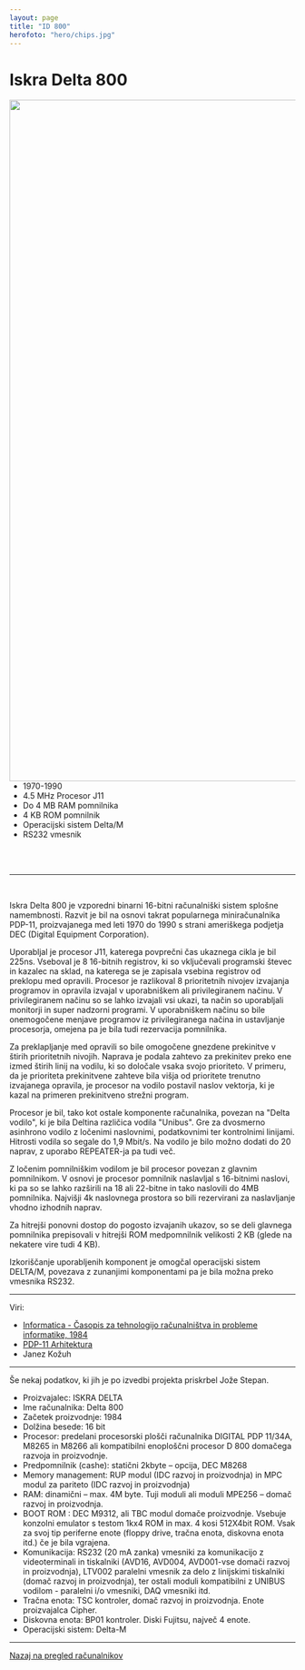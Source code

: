 ```yaml
---
layout: page
title: "ID 800"
herofoto: "hero/chips.jpg"
---
```


# Iskra Delta 800

<img style="float: right; height: 30vh;" src="{{site.baseurl}}/assets/img/ID800/id800_1.jpg">

<br>

 - 1970-1990
 - 4.5 MHz Procesor J11
 - Do 4 MB RAM pomnilnika
 - 4 KB ROM pomnilnik
 - Operacijski sistem Delta/M
 - RS232 vmesnik

<br>
<br>

------

<br>

Iskra Delta 800 je vzporedni binarni 16-bitni računalniški sistem splošne namembnosti. Razvit je bil na osnovi takrat popularnega miniračunalnika PDP-11, proizvajanega med leti 1970 do 1990 s strani ameriškega podjetja DEC (Digital Equipment Corporation).

Uporabljal je procesor J11, katerega povprečni čas ukaznega cikla je bil 225ns. Vseboval je 8 16-bitnih registrov, ki so vključevali programski števec in kazalec na sklad, na katerega se je zapisala vsebina registrov od preklopu med opravili. Procesor je razlikoval 8 prioritetnih nivojev izvajanja programov in opravila izvajal v uporabniškem ali privilegiranem načinu. V privilegiranem načinu so se lahko izvajali vsi ukazi, ta način so uporabljali monitorji in super nadzorni programi. V uporabniškem načinu so bile onemogočene menjave programov iz privilegiranega načina in ustavljanje procesorja, omejena pa je bila tudi rezervacija pomnilnika.

Za preklapljanje med opravili so bile omogočene gnezdene prekinitve v štirih prioritetnih nivojih. Naprava je podala zahtevo za prekinitev preko ene izmed štirih linij na vodilu, ki so določale vsaka svojo prioriteto. V primeru, da je prioriteta prekinitvene zahteve bila višja od prioritete trenutno izvajanega opravila, je procesor na vodilo postavil naslov vektorja, ki je kazal na primeren prekinitveno strežni program.

Procesor je bil, tako kot ostale komponente računalnika, povezan na "Delta vodilo", ki je bila Deltina različica vodila "Unibus". Gre za dvosmerno asinhrono vodilo z ločenimi naslovnimi, podatkovnimi ter kontrolnimi linijami. Hitrosti vodila so segale do 1,9 Mbit/s. Na vodilo je bilo možno dodati do 20 naprav, z uporabo REPEATER-ja pa tudi več.

Z ločenim pomnilniškim vodilom je bil procesor povezan z glavnim pomnilnikom. V osnovi je procesor pomnilnik naslavljal s 16-bitnimi naslovi, ki pa so se lahko razširili na 18 ali 22-bitne in tako naslovili do 4MB pomnilnika. Najvišji 4k naslovnega prostora so bili rezervirani za naslavljanje vhodno izhodnih naprav.

Za hitrejši ponovni dostop do pogosto izvajanih ukazov, so se deli glavnega pomnilnika prepisovali v hitrejši ROM medpomnilnik velikosti 2 KB (glede na nekatere vire tudi 4 KB).

Izkoriščanje uporabljenih komponent je omogčal operacijski sistem DELTA/M, povezava z zunanjimi komponentami pa je bila možna preko vmesnika RS232.


------

Viri:

 - [Informatica - Časopis za tehnologijo računalništva in probleme informatike, 1984](https://drive.google.com/drive/u/1/folders/1OMyc91sh_xfEMRsIvhhqpfmahhB0Mnyc)
 - [PDP-11 Arhitektura](https://en.wikipedia.org/wiki/PDP-11_architecture)
 - Janez Kožuh

------

Še nekaj podatkov, ki jih je po izvedbi projekta priskrbel Jože Stepan.

- Proizvajalec: ISKRA DELTA
- Ime računalnika: Delta 800
- Začetek proizvodnje: 1984
- Dolžina besede: 16 bit
- Procesor: predelani procesorski plošči računalnika DIGITAL PDP 11/34A, M8265 in M8266 ali kompatibilni enoploščni procesor D 800 domačega razvoja in proizvodnje.
- Predpomnilnik (cashe): statični 2kbyte – opcija, DEC M8268
- Memory management: RUP modul (IDC razvoj in proizvodnja) in MPC modul za pariteto (IDC razvoj in proizvodnja)
- RAM: dinamični – max. 4M byte. Tuji moduli ali moduli MPE256 – domač razvoj in proizvodnja.
- BOOT ROM : DEC M9312, ali TBC modul domače proizvodnje. Vsebuje konzolni emulator s testom 1kx4 ROM in max. 4 kosi 512X4bit ROM. Vsak za svoj tip  periferne enote (floppy drive, tračna enota, diskovna enota itd.) če je bila vgrajena.
- Komunikacija: RS232 (20 mA zanka) vmesniki za komunikacijo z videoterminali in tiskalniki (AVD16, AVD004, AVD001-vse domači razvoj in proizvodnja), LTV002 paralelni vmesnik za delo z linijskimi tiskalniki (domač razvoj in proizvodnja), ter ostali moduli kompatibilni z UNIBUS vodilom - paralelni i/o vmesniki, DAQ vmesniki itd.
- Tračna enota: TSC kontroler, domač razvoj in proizvodnja. Enote proizvajalca Cipher.
- Diskovna enota: BP01 kontroler. Diski Fujitsu, največ 4 enote.
- Operacijski sistem: Delta-M

------

[Nazaj na pregled računalnikov]({{site.base}}/SloRaDe/racunalniki)
